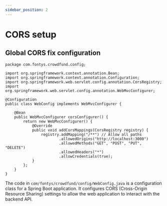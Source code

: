 ```yaml
---
sidebar_position: 2
---
```


# CORS setup

## Global CORS fix configuration


``` java, title="com/fontys/crowdfund/config/WebConfig.java"
package com.fontys.crowdfund.config;

import org.springframework.context.annotation.Bean;
import org.springframework.context.annotation.Configuration;
import org.springframework.web.servlet.config.annotation.CorsRegistry;
import org.springframework.web.servlet.config.annotation.WebMvcConfigurer;

@Configuration
public class WebConfig implements WebMvcConfigurer {

    @Bean
    public WebMvcConfigurer corsConfigurer() {
        return new WebMvcConfigurer() {
            @Override
            public void addCorsMappings(CorsRegistry registry) {
                registry.addMapping("/**") // Allow all paths
                        .allowedOrigins("http://localhost:3000")
                        .allowedMethods("GET", "POST", "PUT", "DELETE")
                        .allowedHeaders("*")
                        .allowCredentials(true);
            }
        };
    }
}

```
The code in `com/fontys/crowdfund/config/WebConfig.java` is a configuration class for a Spring Boot application. It configures CORS (Cross-Origin Resource Sharing) settings to allow the web application to interact with the backend API.
